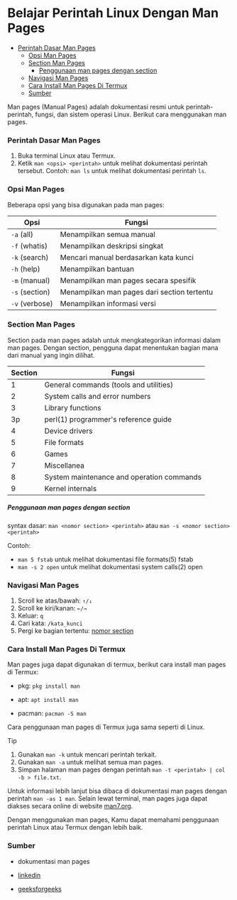 # Belajar Perintah Linux Dengan Man Pages

<!-- mtoc-start -->

- [Perintah Dasar Man Pages](#perintah-dasar-man-pages)
  - [Opsi Man Pages](#opsi-man-pages)
  - [Section Man Pages](#section-man-pages)
    - [Penggunaan man pages dengan section](#penggunaan-man-pages-dengan-section)
  - [Navigasi Man Pages](#navigasi-man-pages)
  - [Cara Install Man Pages Di Termux](#cara-install-man-pages-di-termux)
  - [Sumber](#sumber)

<!-- mtoc-end -->

Man pages (Manual Pages) adalah dokumentasi resmi untuk perintah-perintah, fungsi, dan sistem operasi Linux. Berikut cara menggunakan man pages.

### Perintah Dasar Man Pages

1. Buka terminal Linux atau Termux.
2. Ketik `man <opsi> <perintah>` untuk melihat dokumentasi perintah tersebut.
   Contoh: `man ls` untuk melihat dokumentasi perintah `ls`.

### Opsi Man Pages

Beberapa opsi yang bisa digunakan pada man pages:

| Opsi           | Fungsi                                      |
| -------------- | ------------------------------------------- |
| `-a` (all)     | Menampilkan semua manual                    |
| `-f` (whatis)  | Menampilkan deskripsi singkat               |
| `-k` (search)  | Mencari manual berdasarkan kata kunci       |
| `-h` (help)    | Menampilkan bantuan                         |
| `-m` (manual)  | Menampilkan man pages secara spesifik       |
| `-s` (section) | Menampilkan man pages dari section tertentu |
| `-v` (verbose) | Menampilkan informasi versi                 |

### Section Man Pages

Section pada man pages adalah untuk mengkategorikan informasi dalam man pages. Dengan section, pengguna dapat menentukan bagian mana dari manual yang ingin dilihat.

| Section | Fungsi                                    |
| ------- | ----------------------------------------- |
| 1       | General commands (tools and utilities)    |
| 2       | System calls and error numbers            |
| 3       | Library functions                         |
| 3p      | perl(1) programmer's reference guide      |
| 4       | Device drivers                            |
| 5       | File formats                              |
| 6       | Games                                     |
| 7       | Miscellanea                               |
| 8       | System maintenance and operation commands |
| 9       | Kernel internals                          |

##### Penggunaan man pages dengan section

syntax dasar: `man <nomor section> <perintah>` atau `man -s <nomor section> <perintah>`

Contoh:

- `man 5 fstab` untuk melihat dokumentasi file formats(5) fstab
- `man -s 2 open` untuk melihat dokumentasi system calls(2) open

### Navigasi Man Pages

1. Scroll ke atas/bawah: `↑/↓`
2. Scroll ke kiri/kanan: `←/→`
3. Keluar: `q`
4. Cari kata: `/kata_kunci`
5. Pergi ke bagian tertentu: [nomor section](#section-man-pages)

### Cara Install Man Pages Di Termux

Man pages juga dapat digunakan di termux, berikut cara install man pages di Termux:

- pkg: `pkg install man`

- apt: `apt install man`

- pacman: `pacman -S man`

Cara penggunaan man pages di Termux juga sama seperti di Linux.

> [!TIP]
>
> 1. Gunakan `man -k` untuk mencari perintah terkait.
> 2. Gunakan `man -a` untuk melihat semua man pages.
> 3. Simpan halaman man pages dengan perintah `man -t <perintah> | col -b > file.txt`.

Untuk informasi lebih lanjut bisa dibaca di dokumentasi man pages dengan perintah `man -as 1 man`. Selain lewat terminal, man pages juga dapat diakses secara online di website [man7.org](https://man7.org/linux/man-pages/index.html).

Dengan menggunakan man pages, Kamu dapat memahami penggunaan perintah Linux atau Termux dengan lebih baik.

### Sumber

- dokumentasi man pages
- [linkedin](https://www.linkedin.com/pulse/reading-manual-pages-linux-man-command-anshul-agarwal-otcfc#:~:text=The%20man%20command%20in%20Linux,syntax%2C%20options%2C%20and%20examples.)

- [geeksforgeeks](https://www.geeksforgeeks.org/man-command-in-linux-with-examples/)
